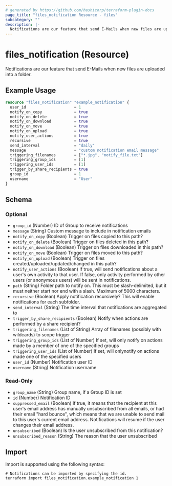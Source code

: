```yaml
---
# generated by https://github.com/hashicorp/terraform-plugin-docs
page_title: "files_notification Resource - files"
subcategory: ""
description: |-
  Notifications are our feature that send E-Mails when new files are uploaded into a folder.
---
```


# files_notification (Resource)

Notifications are our feature that send E-Mails when new files are uploaded into a folder.

## Example Usage

```terraform
resource "files_notification" "example_notification" {
  user_id                     = 1
  notify_on_copy              = true
  notify_on_delete            = true
  notify_on_download          = true
  notify_on_move              = true
  notify_on_upload            = true
  notify_user_actions         = true
  recursive                   = true
  send_interval               = "daily"
  message                     = "custom notification email message"
  triggering_filenames        = ["*.jpg", "notify_file.txt"]
  triggering_group_ids        = [1]
  triggering_user_ids         = [1]
  trigger_by_share_recipients = true
  group_id                    = 1
  username                    = "User"
}
```

<!-- schema generated by tfplugindocs -->
## Schema

### Optional

- `group_id` (Number) ID of Group to receive notifications
- `message` (String) Custom message to include in notification emails
- `notify_on_copy` (Boolean) Trigger on files copied to this path?
- `notify_on_delete` (Boolean) Trigger on files deleted in this path?
- `notify_on_download` (Boolean) Trigger on files downloaded in this path?
- `notify_on_move` (Boolean) Trigger on files moved to this path?
- `notify_on_upload` (Boolean) Trigger on files created/uploaded/updated/changed in this path?
- `notify_user_actions` (Boolean) If true, will send notifications about a user's own activity to that user.  If false, only activity performed by other users (or anonymous users) will be sent in notifications.
- `path` (String) Folder path to notify on. This must be slash-delimited, but it must neither start nor end with a slash. Maximum of 5000 characters.
- `recursive` (Boolean) Apply notification recursively?  This will enable notifications for each subfolder.
- `send_interval` (String) The time interval that notifications are aggregated to
- `trigger_by_share_recipients` (Boolean) Notify when actions are performed by a share recipient?
- `triggering_filenames` (List of String) Array of filenames (possibly with wildcards) to scope trigger
- `triggering_group_ids` (List of Number) If set, will only notify on actions made by a member of one of the specified groups
- `triggering_user_ids` (List of Number) If set, will onlynotify on actions made one of the specified users
- `user_id` (Number) Notification user ID
- `username` (String) Notification username

### Read-Only

- `group_name` (String) Group name, if a Group ID is set
- `id` (Number) Notification ID
- `suppressed_email` (Boolean) If true, it means that the recipient at this user's email address has manually unsubscribed from all emails, or had their email "hard bounce", which means that we are unable to send mail to this user's current email address. Notifications will resume if the user changes their email address.
- `unsubscribed` (Boolean) Is the user unsubscribed from this notification?
- `unsubscribed_reason` (String) The reason that the user unsubscribed

## Import

Import is supported using the following syntax:

```shell
# Notifications can be imported by specifying the id.
terraform import files_notification.example_notification 1
```
